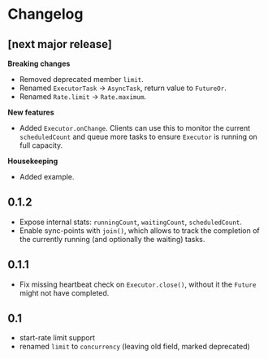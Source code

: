 # Changelog

## [next major release]

**Breaking changes**

- Removed deprecated member `limit`.
- Renamed `ExecutorTask` -> `AsyncTask`, return value to `FutureOr`.
- Renamed `Rate.limit` -> `Rate.maximum`.

**New features**

- Added `Executor.onChange`. Clients can use this to monitor the current `scheduledCount` and queue more tasks to ensure `Executor` is running on full capacity.

**Housekeeping**

- Added example.

## 0.1.2

- Expose internal stats: `runningCount`, `waitingCount`, `scheduledCount`.
- Enable sync-points with `join()`, which allows to track the completion of
  the currently running (and optionally the waiting) tasks.

## 0.1.1

- Fix missing heartbeat check on `Executor.close()`, without it the `Future`
  might not have completed.

## 0.1

- start-rate limit support
- renamed `limit` to `concurrency` (leaving old field, marked deprecated)
